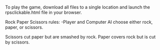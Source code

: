 To play the game, download all files to a single location and launch the rpsclickable.html file in your browser.

Rock Paper Scissors rules:
-Player and Computer AI choose either rock, paper, or scissors.

Scissors cut paper but are smashed by rock.
Paper covers rock but is cut by scissors.
